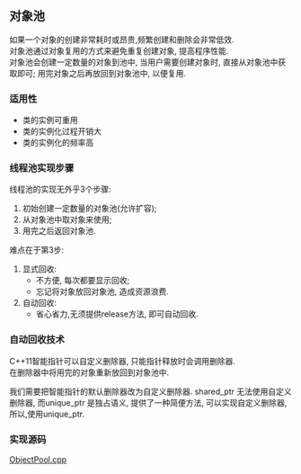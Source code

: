 ## 对象池
如果一个对象的创建非常耗时或昂贵,频繁创建和删除会非常低效.  
对象池通过对象复用的方式来避免重复创建对象, 提高程序性能.  
对象池会创建一定数量的对象到池中, 当用户需要创建对象时, 直接从对象池中获取即可;
用完对象之后再放回到对象池中, 以便复用.  

### 适用性
- 类的实例可重用
- 类的实例化过程开销大
- 类的实例化的频率高

### 线程池实现步骤
线程池的实现无外乎3个步骤:  
1. 初始创建一定数量的对象池(允许扩容);
2. 从对象池中取对象来使用;
3. 用完之后返回对象池.

难点在于第3步:  
1. 显式回收:
	- 不方便, 每次都要显示回收;
	- 忘记将对象放回对象池, 造成资源浪费.
2. 自动回收:
	- 省心省力,无须提供release方法, 即可自动回收.

### 自动回收技术
C++11智能指针可以自定义删除器, 只能指针释放时会调用删除器.  
在删除器中将用完的对象重新放回到对象池中.

我们需要把智能指针的默认删除器改为自定义删除器. shared_ptr 无法使用自定义删除器, 而unique_ptr 是独占语义, 提供了一种简便方法, 可以实现自定义删除器, 所以,使用unique_ptr.

### 实现源码
[ObjectPool.cpp](./code/ObjectPool.cpp)



